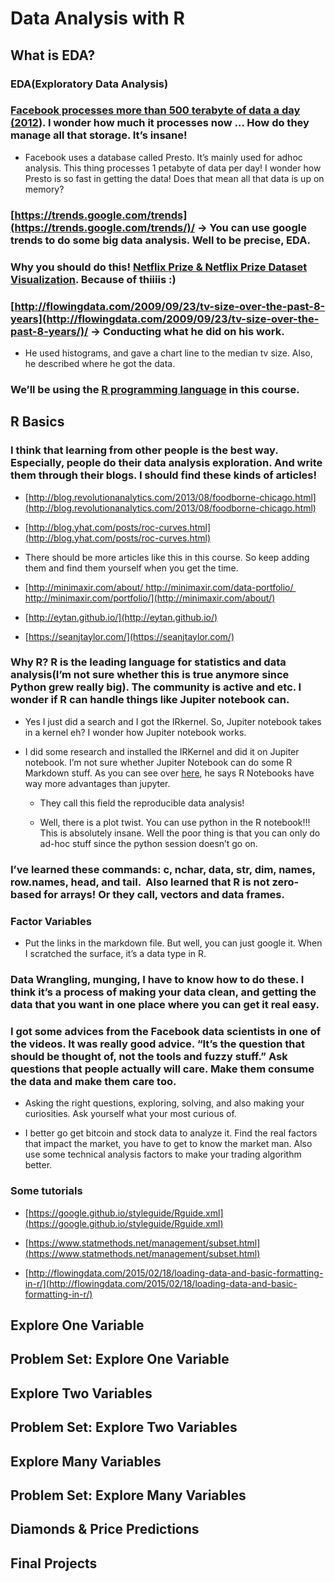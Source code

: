 # Data Analysis with R


## What is EDA?

### EDA(Exploratory Data Analysis)

### [Facebook processes more than 500 terabyte of data a day (2012](https://www.cnet.com/news/facebook-processes-more-than-500-tb-of-data-daily/)). I wonder how much it processes now … How do they manage all that storage. It’s insane!

- Facebook uses a database called Presto. It’s mainly used for adhoc analysis. This thing processes 1 petabyte of data per day! I wonder how Presto is so fast in getting the data! Does that mean all that data is up on memory?

### [https://trends.google.com/trends](https://trends.google.com/trends/)/ -> You can use google trends to do some big data analysis. Well to be precise, EDA.

### Why you should do this! [Netflix Prize & Netflix Prize Dataset Visualization](https://en.wikipedia.org/wiki/Netflix_Prize). Because of thiiiis :)

### [http://flowingdata.com/2009/09/23/tv-size-over-the-past-8-years](http://flowingdata.com/2009/09/23/tv-size-over-the-past-8-years/)/ -> Conducting what he did on his work. 

- He used histograms, and gave a chart line to the median tv size. Also, he described where he got the data. 

### We’ll be using the [R programming language](https://en.wikipedia.org/wiki/R_(programming_language)) in this course. 

## R Basics

### I think that learning from other people is the best way. Especially, people do their data analysis exploration. And write them through their blogs. I should find these kinds of articles!

- [http://blog.revolutionanalytics.com/2013/08/foodborne-chicago.html](http://blog.revolutionanalytics.com/2013/08/foodborne-chicago.html)

- [http://blog.yhat.com/posts/roc-curves.html](http://blog.yhat.com/posts/roc-curves.html)

- There should be more articles like this in this course. So keep adding them and find them yourself when you get the time.

- [http://minimaxir.com/about/ http://minimaxir.com/data-portfolio/ http://minimaxir.com/portfolio/](http://minimaxir.com/about/)

- [http://eytan.github.io/](http://eytan.github.io/)

- [https://seanjtaylor.com/](https://seanjtaylor.com/)

### Why R? R is the leading language for statistics and data analysis(I’m not sure whether this is true anymore since Python grew really big). The community is active and etc. I wonder if R can handle things like Jupiter notebook can. 

- Yes I just did a search and I got the IRkernel. So, Jupiter notebook takes in a kernel eh? I wonder how Jupiter notebook works. 

- I did some research and installed the IRKernel and did it on Jupiter notebook. I’m not sure whether Jupiter Notebook can do some R Markdown stuff. As you can see over [here](http://minimaxir.com/2017/06/r-notebooks/), he says R Notebooks have way more advantages than jupyter.

	- They call this field the reproducible data analysis!

	- Well, there is a plot twist. You can use python in the R notebook!!! This is absolutely insane. Well the poor thing is that you can only do ad-hoc stuff since the python session doesn’t go on.

### I’ve learned these commands: c, nchar, data, str, dim, names, row.names, head, and tail.  Also learned that R is not zero-based for arrays! Or they call, vectors and data frames.

### Factor Variables

- Put the links in the markdown file. But well, you can just google it. When I scratched the surface, it’s a data type in R. 

### Data Wrangling, munging, I have to know how to do these. I think it’s a process of making your data clean, and getting the data that you want in one place where you can get it real easy. 

### I got some advices from the Facebook data scientists in one of the videos. It was really good advice. “It’s the question that should be thought of, not the tools and fuzzy stuff.” Ask questions that people actually will care. Make them consume the data and make them care too. 

- Asking the right questions, exploring, solving, and also making your curiosities. Ask yourself what your most curious of. 

- I better go get bitcoin and stock data to analyze it. Find the real factors that impact the market, you have to get to know the market man. Also use some technical analysis factors to make your trading algorithm better. 

### Some tutorials

- [https://google.github.io/styleguide/Rguide.xml](https://google.github.io/styleguide/Rguide.xml)

- [https://www.statmethods.net/management/subset.html](https://www.statmethods.net/management/subset.html)

- [http://flowingdata.com/2015/02/18/loading-data-and-basic-formatting-in-r/](http://flowingdata.com/2015/02/18/loading-data-and-basic-formatting-in-r/)

## Explore One Variable

## Problem Set: Explore One Variable

## Explore Two Variables

## Problem Set: Explore Two Variables

## Explore Many Variables

## Problem Set: Explore Many Variables

## Diamonds & Price Predictions

## Final Projects

